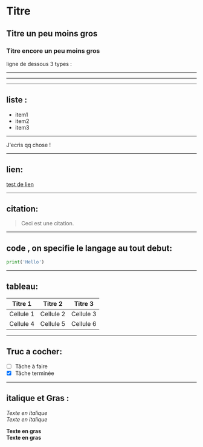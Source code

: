 # Titre

## Titre un peu moins gros  

### Titre encore un peu moins gros 

ligne de dessous 3 types :

***
---
___


## liste : 
- item1
- item2
- item3


***

J'ecris qq chose !

***
## lien:
[test de lien](https://www.google.com)

***
## citation:
> Ceci est une citation.

***
## code , on specifie le langage au tout debut:

```python 
print('Hello')
```

***

## tableau:

| Titre 1 | Titre 2 | Titre 3 |
|---------|---------|---------|
| Cellule 1 | Cellule 2 | Cellule 3 |
| Cellule 4 | Cellule 5 | Cellule 6 |

***

## Truc a cocher:

- [ ] Tâche à faire
- [x] Tâche terminée

***

## italique et Gras :

*Texte en italique*  
_Texte en italique_

**Texte en gras**  
__Texte en gras__


